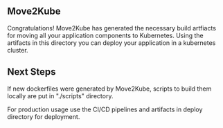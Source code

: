 Move2Kube
---------
Congratulations! Move2Kube has generated the necessary build artfiacts for moving all your application components to Kubernetes. Using the artifacts in this directory you can deploy your application in a kubernetes cluster.

Next Steps
----------
If new dockerfiles were generated by Move2Kube, scripts to build them locally are put in "./scripts" directory. 

For production usage use the CI/CD pipelines and artifacts in deploy directory for deployment.